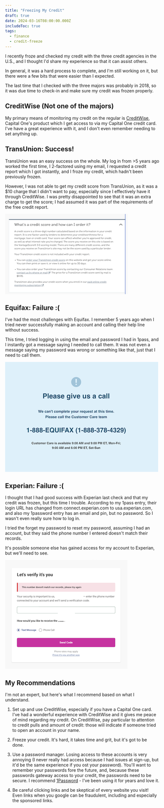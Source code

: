 ```yaml
---
title: "Freezing My Credit"
draft: true
date: 2024-03-16T08:00:00.000Z
includeToc: true
tags:
  - finance
  - credit-freeze
---
```


I recently froze and checked my credit with the three credit agencies in the U.S., and I thought I'd share my experience so that it can assist others.

In general, it was a hard process to complete, and I'm still working on it, but there were a few bits that were easier than I expected.

The last time that I checked with the three majors was probably in 2018, so it was due time to check-in and make sure my credit was frozen properly.

## CreditWise (Not one of the majors)

My primary means of monitoring my credit on the regular is [CreditWise](https://www.capitalone.com/creditwise/), Capital One's product which I get access to via my Capital One credit card. I've have a great experience with it, and I don't even remember needing to set anything up.

## TransUnion: Success!

TransUnion was an easy success on the whole. My log in from >5 years ago worked the first time, I 2-factored using my email, I requested a credit report which I got instantly, and I froze my credit, which hadn't been previously frozen.

However, I was not able to get my credit score from TransUnion, as it was a $10 charge that I didn't want to pay, especially since I effectively have it through CreditWise. I was pretty disappointed to see that it was an extra charge to get the score; I had assumed it was part of the requirements of the free credit report.

![TransUnion describing the fee and process for retrieving a credit score.](../../assets/transunion-credit-score.png)

## Equifax: Failure :(

I've had the most challenges with Equifax. I remember 5 years ago when I tried never successfully making an account and calling their help line without success.

This time, I tried logging in using the email and password I had in 1pass, and I instantly got a message saying I needed to call them. It was not even a message saying my password was wrong or something like that, just that I need to call them.

![Equifax saying I need to call them.](../../assets/equifax-call.png)

## Experian: Failure :(

I thought that I had good success with Experian last check and that my credit was frozen, but this time I trouble. According to my 1pass entry, their login URL has changed from connect.experian.com to usa.experian.com, and also my 1password entry has an email and pin, but no password. So I wasn't even really sure how to log in.

I tried the forget my password to reset my password, assuming I had an account, but they said the phone number I entered doesn't match their records.

It's possible someone else has gained access for my account to Experian, but we'll need to see.

![Experian saying my number doesn't match their records.](../../assets/experian-phone-number.png)

## My Recommendations

I'm not an expert, but here's what I recommend based on what I understand.

1. Set up and use CreditWise, especially if you have a Capital One card. I've had a wonderful experience with CreditWise and it gives me peace of mind regarding my credit. On CreditWise, pay particular to attention to credit pulls and amount of credit: those will indicate if someone tried to open an account in your name.

2. Freeze your credit. It's hard, it takes time and grit, but it's got to be done.

3. Use a password manager. Losing access to these accounts is very annoying (I never really had access because I had issues at sign-up, but it'd be the same experience if you ost your password). You'll want to remember your passwords fore the future, and, because these passwords gateway access to your credit, the passwords need to be secure. I recommend [1Password](https://1password.com/) - I've been using it for years and love it.

4. Be careful clicking links and be skeptical of every website you visit! Even links when you google can be fraudulent, including and especially the sponsored links.

